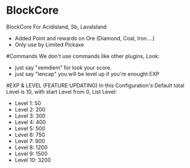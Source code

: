 # BlockCore
BlockCore For Acidisland, Sb, LavaIsland

- Added Point and rewards on Ore (Diamond, Coal, Iron....)
- Only use by Limited Pickaxe

#Commands
We don't use commands like other plugins, Look:

- just say "xemdiem" for look your score.
- just say "lencap" you will be level up if you're enought EXP

#EXP & LEVEL (FEATURE UPDATING)
In this Configuration's Default total Level is 10, with start Level from 0, List Level:

- Level 1: 50
- Level 2: 200
- Level 3: 300
- Level 4: 400
- Level 5: 500
- Level 6: 750
- Level 7: 900
- Level 8: 1200
- Level 9: 1500
- Level 10: 3200
